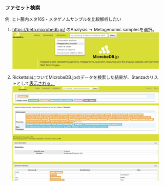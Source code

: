 ### ファセット検索 ###

例: ヒト腸内メタ16S・メタゲノムサンプルを比較解析したい  
1. https://beta.microbedb.jp/
のAnalysis -> Metagenomic samplesを選択。
![facetTop](https://github.com/MicrobeDBjp/document/blob/master/Figures/facetTop.jpg)
  
2. RickettsiaについてMicrobeDB.jpのデータを検索した結果が、Stanzaのリストとして[表示される。](https://beta.microbedb.jp/search?q1=Rickettsia "Rickettsia検索結果")
![RickettsiaSecond](https://github.com/MicrobeDBjp/document/blob/master/Figures/RickettsiaStanza.jpg)

